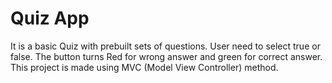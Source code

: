 # Quiz App

It is a basic Quiz with prebuilt sets of questions. User need to select true or false. The button turns Red for wrong answer and green for correct answer. This project is made using MVC (Model View Controller) method.
